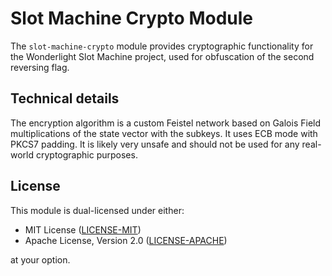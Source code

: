 # Slot Machine Crypto Module

The `slot-machine-crypto` module provides cryptographic functionality for the Wonderlight Slot Machine project, used for obfuscation of the second reversing flag.

## Technical details

The encryption algorithm is a custom Feistel network based on Galois Field multiplications of the state vector with the subkeys. It uses ECB mode with PKCS7 padding. It is likely very unsafe and should not be used for any real-world cryptographic purposes.

## License

This module is dual-licensed under either:

- MIT License ([LICENSE-MIT](../LICENSE-MIT))
- Apache License, Version 2.0 ([LICENSE-APACHE](../LICENSE-APACHE))

at your option.
